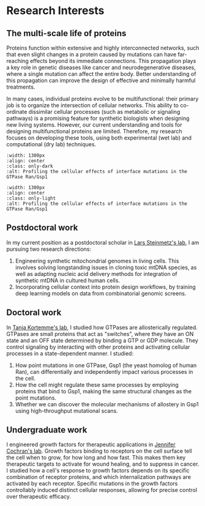 # Research Interests

## The multi-scale life of proteins

Proteins function within extensive and highly interconnected networks, such that even slight changes in a protein caused by mutations can have far-reaching effects beyond its immediate connections. This propagation plays a key role in genetic diseases like cancer and neurodegenerative diseases, where a single mutation can affect the entire body. Better understanding of this propagation can improve the design of effective and minimally harmful treatments.


In many cases, individual proteins evolve to be multifunctional: their primary job is to organize the intersection of cellular networks. This ability to co-ordinate dissimilar cellular processes (such as metabolic or signaling pathways) is a promising feature for synthetic biologists when designing new living systems. However, our current understanding and tools for designing multifunctional proteins are limited. Therefore, my research focuses on developing these tools, using both experimental (wet lab) and computational (dry lab) techniques.

```{image} ../images/propagation_dark.png
:width: 1300px
:align: center
:class: only-dark
:alt: Profiling the cellular effects of interface mutations in the GTPase Ran/Gsp1
```

```{image} ../images/propagation_light.png
:width: 1300px
:align: center
:class: only-light
:alt: Profiling the cellular effects of interface mutations in the GTPase Ran/Gsp1
```

## Postdoctoral work

In my current position as a postdoctoral scholar in [Lars Steinmetz's lab](https://web.stanford.edu/group/steinmetzlab/cgi-bin/wordpress/), I am pursuing two research directions:
1. Engineering synthetic mitochondrial genomes in living cells. This involves solving longstanding issues in cloning toxic mtDNA species, as well as adapting nucleic acid delivery methods for integration of synthetic mtDNA in cultured human cells.
2. Incorporating cellular context into protein design workflows, by training deep learning models on data from combinatorial genomic screens.

## Doctoral work

In [Tanja Kortemme's lab](http://kortemmelab.ucsf.edu/), I studied how GTPases are allosterically regulated. GTPases are small proteins that act as "switches", where they have an ON state and an OFF state determined by binding a GTP or GDP molecule. They control signaling by interacting with other proteins and activating cellular processes in a state-dependent manner. I studied:

1. How point mutations in one GTPase, Gsp1 (the yeast homolog of human Ran), can differentially and independently impact various processes in the cell.
2. How the cell might regulate these same processes by employing proteins that bind to Gsp1, making the same structural changes as the point mutations.
3. Whether we can discover the molecular mechanisms of allostery in Gsp1 using high-throughput mutational scans.

## Undergraduate work

I engineered growth factors for therapeutic applications in [Jennifer Cochran's lab](https://cochranlab.net/). Growth factors binding to receptors on the cell surface tell the cell when to grow, for how long and how fast. This makes them key therapeutic targets to activate for wound healing, and to suppress in cancer. I studied how a cell's response to growth factors depends on its specific combination of receptor proteins, and which internalization pathways are activated by each receptor. Specific mutations in the growth factors controllably induced distinct cellular responses, allowing for precise control over therapeutic efficacy.